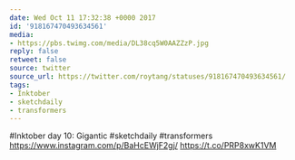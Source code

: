 ```yaml
---
date: Wed Oct 11 17:32:38 +0000 2017
id: '918167470493634561'
media:
- https://pbs.twimg.com/media/DL38cq5W0AAZZzP.jpg
reply: false
retweet: false
source: twitter
source_url: https://twitter.com/roytang/statuses/918167470493634561/
tags:
- Inktober
- sketchdaily
- transformers
---
```


#Inktober day 10: Gigantic #sketchdaily #transformers https://www.instagram.com/p/BaHcEWjF2gj/ https://t.co/PRP8xwK1VM